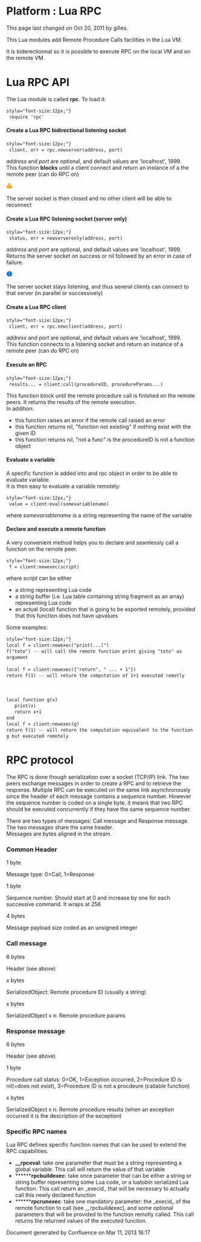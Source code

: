 Platform : Lua RPC
==================

This page last changed on Oct 20, 2011 by gilles.

This Lua modules add Remote Procedure Calls facilities in the Lua VM.

It is biderectionnal so it is possible to execute RPC on the local VM
and on the remote VM.

Lua RPC API
===========

The Lua module is called **rpc**. To load it:

~~~~ {.theme: .Confluence; .brush: .java; .gutter: .false
style="font-size:12px;"}
 require 'rpc' 
~~~~

#### Create a Lua RPC bidirectional listening socket

~~~~ {.theme: .Confluence; .brush: .java; .gutter: .false
style="font-size:12px;"}
 client, err = rpc.newserver(address, port) 
~~~~

*address* and *port* are optional, and default values are 'localhost',
1999.\
 This function **blocks** until a client connect and return an instance
of a the remote peer (can do RPC on)

![image](images/icons/emoticons/warning.png)

The server socket is then closed and no other client will be able to
reconnect

#### Create a Lua RPC listening socket (server only)

~~~~ {.theme: .Confluence; .brush: .java; .gutter: .false
style="font-size:12px;"}
 status, err = newserveronly(address, port) 
~~~~

*address* and *port* are optional, and default values are 'localhost',
1999.\
 Returns the server socket on success or nil followed by an error in
case of failure.

![image](images/icons/emoticons/information.png)

The server socket stays listening, and thus several clients can connect
to that server (in parallel or successively)

#### Create a Lua RPC client

~~~~ {.theme: .Confluence; .brush: .java; .gutter: .false
style="font-size:12px;"}
 client, err = rpc.newclient(address, port) 
~~~~

*address* and *port* are optional, and default values are 'localhost',
1999.\
 This function connects to a listening socket and return an instance of
a remote peer (can do RPC on)

#### Execute an RPC

~~~~ {.theme: .Confluence; .brush: .java; .gutter: .false
style="font-size:12px;"}
 results... = client:call(procedureID, procedureParams...) 
~~~~

This function block until the remote procedure call is finished on the
remote peers. It returns the results of the remote execution.\
 In addition:

-   this function raises an error if the remote call raised an error
-   this function returns nil, "function not existing" if nothing exist
    with the given ID
-   this function returns nil, "not a func" is the procedureID is not a
    function object

#### Evaluate a variable

A specific function is added into and rpc object in order to be able to
evaluate variable.\
 It is then easy to evaluate a variable remotely:

~~~~ {.theme: .Confluence; .brush: .java; .gutter: .false
style="font-size:12px;"}
 value = client:eval(somevariablename) 
~~~~

where *somevariablename* is a string representing the name of the
variable

#### Declare and execute a remote function

A very convenient method helps you to declare and seamlessly call a
function on the remote peer.

~~~~ {.theme: .Confluence; .brush: .java; .gutter: .false
style="font-size:12px;"}
 f = client:newexec(script) 
~~~~

where *script* can be either

-   a string representing Lua code
-   a string buffer (i.e. Lua table containing string fragment as an
    array) representing Lua code
-   an actual (local) function that is going to be exported remotely,
    provided that this function does not have upvalues

Some examples:

~~~~ {.theme: .Confluence; .brush: .java; .gutter: .false
style="font-size:12px;"}
local f = client:newexec("print(...)")
f("toto") -- will call the remote function print giving "toto" as argument

local f = client:newexec({"return", " ... + 1"})
return f(1) -- will return the computation of 1+1 executed remotly



local function g(x)
   print(x)
   return x+1
end
local f = client:newexec(g)
return f(1) -- will return the computation equivalent to the function g but executed remotely
~~~~

RPC protocol
============

The RPC is done though serialization over a socket (TCP/IP) link. The
two peers exchange messages in order to create a RPC and to retrieve the
response. Multiple RPC can be executed on the same link asynchronously
since the header of each message contains a sequence number. However the
sequence number is coded on a single byte, it means that two RPC should
be executed concurrently if they have the same sequence number.

There are two types of messages: Call message and Response message. The
two messages share the same header.\
 Messages are bytes aligned in the stream.

### Common Header

1 byte

Message type: 0=Call, 1=Response

1 byte

Sequence number. Should start at 0 and increase by one for each
successive command. It wraps at 256

4 bytes

Message payload size coded as an unsigned integer

### Call message

6 bytes

Header (see above)

x bytes

SerializedObject: Remote procedure ID (usually a string)

x bytes

SerializedObject x n: Remote procedure params

### Response message

6 bytes

Header (see above)

1 byte

Procedure call status: 0=OK, 1=Exception occurred, 2=Procedure ID is
nil(=does not exist), 3=Procedure ID is not a procdeure (callable
function)

x bytes

SerializedObject x n: Remote procedure results (when an exception
occurred it is the description of the exception)

### Specific RPC names

Lua RPC defines specific function names that can be used to extend the
RPC capabilities.

-   **\_\_rpceval**: take one parameter that must be a string
    representing a global variable. This call will return the value of
    that variable
-   ********rpcbuildexec**: take once parameter that can be either a
    string or string buffer representing some Lua code, or a luatobin
    serialized Lua function. This call return an \_execid\_ that will be
    necessary to actually call this newly declared function
-   ********rpcrunexec**: take one mandatory parameter: the \_execid\_
    of the remote function to call (see \_\_rpcbuildexec), and some
    optional parameters that will be provided to the function remotly
    called. This call returns the returned values of the executed
    function.

Document generated by Confluence on Mar 11, 2013 16:17
